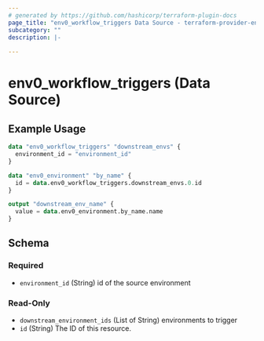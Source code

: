 ```yaml
---
# generated by https://github.com/hashicorp/terraform-plugin-docs
page_title: "env0_workflow_triggers Data Source - terraform-provider-env0"
subcategory: ""
description: |-
  
---
```


# env0_workflow_triggers (Data Source)



## Example Usage

```terraform
data "env0_workflow_triggers" "downstream_envs" {
  environment_id = "environment_id"
}

data "env0_environment" "by_name" {
  id = data.env0_workflow_triggers.downstream_envs.0.id
}

output "downstream_env_name" {
  value = data.env0_environment.by_name.name
}
```

<!-- schema generated by tfplugindocs -->
## Schema

### Required

- `environment_id` (String) id of the source environment

### Read-Only

- `downstream_environment_ids` (List of String) environments to trigger
- `id` (String) The ID of this resource.
